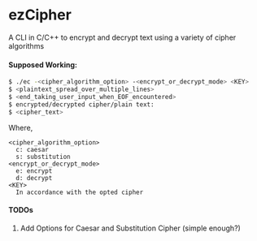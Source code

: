 # ezCipher
A CLI in C/C++ to encrypt and decrypt text using a variety of cipher algorithms

#### Supposed Working:
```bash
$ ./ec -<cipher_algorithm_option> -<encrypt_or_decrypt_mode> <KEY> 
$ <plaintext_spread_over_multiple_lines>
$ <end_taking_user_input_when_EOF_encountered>
$ encrypted/decrypted cipher/plain text:
$ <cipher_text>
```

Where,
```
<cipher_algorithm_option>
  c: caesar
  s: substitution
<encrypt_or_decrypt_mode>
  e: encrypt
  d: decrypt
<KEY>
  In accordance with the opted cipher
```

#### TODOs
1. Add Options for Caesar and Substitution Cipher (simple enough?)
